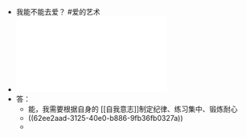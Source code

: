 - 我能不能去爱？ #爱的艺术
- ![爱的艺术 (〔美〕艾·弗洛姆著；李健鸣译) (z-lib.org) 可搜索.pdf](../assets/爱的艺术_(〔美〕艾·弗洛姆著；李健鸣译)_(z-lib.org)_可搜索_1659668411656_0.pdf)
- 答：
	- 能，我需要根据自身的 [[自我意志]]制定纪律、练习集中、锻炼耐心
	- ((62ee2aad-3125-40e0-b886-9fb36fb0327a))
	-